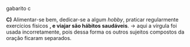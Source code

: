 gabarito c

**C)** Alimentar-se bem, dedicar-se a algum _hobby_, praticar regularmente exercícios físicos **, e viajar são hábitos saudáveis**. → aqui a vírgula foi usada incorretamente, pois dessa forma os outros sujeitos compostos da oração ficaram separados.